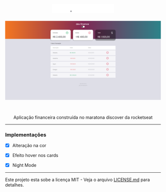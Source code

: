 

<h1 align="center">
  <img alt="dev-finance-logo" title="dev-finance-logob" src="assets/logo.svg" width="200px" />
 </h1>

<p align="center">
  <img src="https://github.com/carlospessin/dev-finance/blob/master/assets/preview.png">
</p>



<br>

<p align="center">
  Aplicação financeira construída no maratona discover da rocketseat
</p>



---

### Implementações

- [x] Alteração na cor
- [x] Efeito hover nos cards
- [x] Night Mode


---

Este projeto esta sobe a licença MIT - Veja o arquivo [LICENSE.md](https://github.com/carlospessin/dev-finance/blob/master/LICENSE.md) para detalhes.
